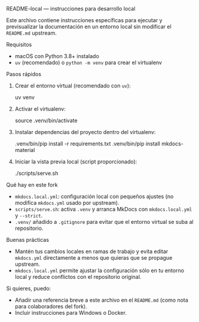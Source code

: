 README-local — instrucciones para desarrollo local

Este archivo contiene instrucciones específicas para ejecutar y previsualizar la documentación en un entorno local sin modificar el `README.md` upstream.

Requisitos
- macOS con Python 3.8+ instalado
- `uv` (recomendado) o `python -m venv` para crear el virtualenv

Pasos rápidos
1. Crear el entorno virtual (recomendado con `uv`):

   uv venv

2. Activar el virtualenv:

   source .venv/bin/activate

3. Instalar dependencias del proyecto dentro del virtualenv:

   .venv/bin/pip install -r requirements.txt
   .venv/bin/pip install mkdocs-material

4. Iniciar la vista previa local (script proporcionado):

   ./scripts/serve.sh

Qué hay en este fork
- `mkdocs.local.yml`: configuración local con pequeños ajustes (no modifica `mkdocs.yml` usado por upstream).
- `scripts/serve.sh`: activa `.venv` y arranca MkDocs con `mkdocs.local.yml` y `--strict`.
- `.venv/` añadido a `.gitignore` para evitar que el entorno virtual se suba al repositorio.

Buenas prácticas
- Mantén tus cambios locales en ramas de trabajo y evita editar `mkdocs.yml` directamente a menos que quieras que se propague upstream.
- `mkdocs.local.yml` permite ajustar la configuración sólo en tu entorno local y reduce conflictos con el repositorio original.

Si quieres, puedo:
- Añadir una referencia breve a este archivo en el `README.md` (como nota para colaboradores del fork).
- Incluir instrucciones para Windows o Docker.
